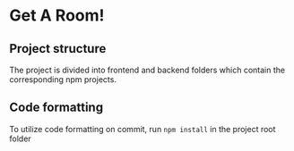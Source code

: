 # Get A Room!

## Project structure

The project is divided into frontend and backend folders which contain the corresponding npm projects.

## Code formatting

To utilize code formatting on commit, run `npm install` in the project root folder
